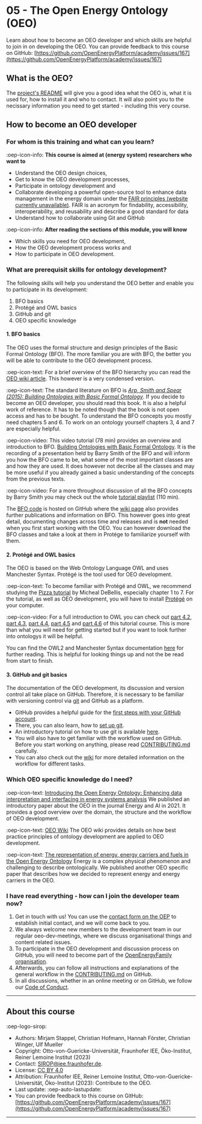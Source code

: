 # 05 - The Open Energy Ontology (OEO)
Learn about how to become an OEO developer and which skills are helpful to join in on developing the OEO. 
You can provide feedback to this course on GitHub: [https://github.com/OpenEnergyPlatform/academy/issues/167](https://github.com/OpenEnergyPlatform/academy/issues/167)

## What is the OEO?
The [project's README](https://github.com/OpenEnergyPlatform/ontology/blob/dev/README.md) will give you a good idea what the OEO is, what it is used for, how to install it and who to contact. It will also point you to the necissary information you need to get started - including this very course.

## How to become an OEO developer

### For whom is this training and what can you learn?

:oep-icon-info: **This course is aimed at (energy system) researchers who want to**

- Understand the OEO design choices,
- Get to know the OEO development processes,
- Participate in ontology development and
- Collaborate developing a powerful open-source tool to enhance data management in the energy domain under the [FAIR principles (website currently unavailable)](https://www.go-fair.org/fair-principles/). FAIR is an acronym for findability, accessibility, interoperability, and reusability and describe a good standard for data
- Understand how to collaborate using Git and GitHub

:oep-icon-info: **After reading the sections of this module, you will know**

- Which skills you need for OEO development,
- How the OEO development process works and
- How to participate in OEO development.

### What are prerequisit skills for ontology development?

The following skills will help you understand the OEO better and enable you to participate in its development:

1. BFO basics
2. Protégé and OWL basics
3. GitHub and git
4. OEO specific knowledge

#### 1. BFO basics

The OEO uses the formal structure and design principles of the Basic Formal Ontology (BFO).
The more familiar you are with BFO, the better you will be able to contribute to the OEO development process. 

:oep-icon-text: For a brief overview of the BFO hierarchy you can read the [OEO wiki article](https://github.com/OpenEnergyPlatform/ontology/wiki/BFO-Upper-Ontology-Classes). This however is a very condensed version. 

:oep-icon-text: The standard literature on BFO is [_Arp, Smith and Spear (2015): Building Ontologies with Basic Formal Ontology_](https://direct.mit.edu/books/book/4044/Building-Ontologies-with-Basic-Formal-Ontology). If you decide to become an OEO developer, you should read this book. It is also a helpful work of reference. It has to be noted though that the book is not open access and has to be bought.
To understand the BFO concepts you mostly need chapters 5 and 6. To work on an ontology yourself chapters 3, 4 and 7 are especially helpful.

:oep-icon-video: This video tutorial (78 min) provides an overview and introduction to BFO.
[Building Ontologies with Basic Formal Ontology](https://www.youtube.com/watch?v=joC4NZgLtqA). It is the recording of a presentation held by Barry Smith of the BFO and will inform you how the BFO came to be, what some of the most important classes are and how they are used. It does however not decribe all the classes and may be more useful if you already gained a basic understanding of the concepts from the previous texts. 

:oep-icon-video: For a more throughout discussion of all the BFO concepts by Barry Smith you may check out the whole [tutorial playlist](https://youtube.com/playlist?list=PLyngZgIl3WTj6tWcypTLpCnYXu6o93kD4&feature=shared) (110 min).


The [BFO code](https://github.com/BFO-ontology/BFO) is hosted on GitHub where the [wiki page](https://github.com/BFO-ontology/BFO/wiki) also provides further publications and information on BFO. This however goes into great detail, documenting changes across time and releases and is **not** needed when you first start working with the OEO. You can however download the BFO classes and take a look at them in Protége to familiarize yourself with them.

#### 2. Protégé and OWL basics

The OEO is based on the Web Ontology Language OWL and uses Manchester Syntax. Protégé is the tool used for OEO development.

:oep-icon-text: To become familiar with Protégé and OWL, we recommend studying the [Pizza tutorial](https://www.michaeldebellis.com/post/new-protege-pizza-tutorial) by Micheal DeBellis, especially chapter 1 to 7.
For the tutorial, as well as OEO development, you will have to install [Protégé](https://protege.stanford.edu/) on your computer.

:oep-icon-video: For a full introduction to OWL you can check out [part 4.2](https://www.youtube.com/watch?v=x7GtYNEWIKE&list=PLoOmvuyo5UAcBXlhTti7kzetSsi1PpJGR&index=38), [part 4.3](https://www.youtube.com/watch?v=CXw-P7H2rOQ&list=PLoOmvuyo5UAcBXlhTti7kzetSsi1PpJGR&index=40), [part 4.4](https://www.youtube.com/watch?v=u8AXayzKuSg&list=PLoOmvuyo5UAcBXlhTti7kzetSsi1PpJGR&index=41), [part 4.5](https://www.youtube.com/watch?v=z95PYaOxPMs&list=PLoOmvuyo5UAcBXlhTti7kzetSsi1PpJGR&index=42) and [part 4.6](https://www.youtube.com/watch?v=lFDqMlogssI&list=PLoOmvuyo5UAcBXlhTti7kzetSsi1PpJGR&index=43) of this tutorial course. This is more than what you will need for getting started but if you want to look further into ontologys it will be helpful.

You can find the OWL2 and Manchester Syntax documentation [here](https://www.w3.org/TR/owl2-manchester-syntax/) for further reading. This is helpful for looking things up and not the be read from start to finish.

#### 3. GitHub and git basics

The documentation of the OEO development, its discussion and version control all take place on GitHub. Therefore, it is necessary to be familiar with versioning control via [git](https://git-scm.com/) and GitHub as a platform.
- GitHub provides a helpful guide for the [first steps with your GitHub account](https://docs.github.com/de/get-started/onboarding/getting-started-with-your-github-account).
- There, you can also learn, how to [set up git](https://docs.github.com/en/get-started/quickstart/set-up-git).
- An introductory tutorial on how to use git is available [here](https://githowto.com/).
- You will also have to get familiar with the workflow used on GitHub. Before you start working on anything, please read [CONTRIBUTING.md](https://github.com/OpenEnergyPlatform/ontology/blob/dev/CONTRIBUTING.md) carefully. 
- You can also check out the [wiki](https://github.com/OpenEnergyPlatform/ontology/wiki/Workflow) for more detailed information on the workflow for different tasks. 


### Which OEO specific knowledge do I need?

:oep-icon-text: [Introducing the Open Energy Ontology: Enhancing data interpretation and interfacing in energy systems analysis](https://www.sciencedirect.com/science/article/pii/S2666546821000288)
We published an introductory paper about the OEO in the journal Energy and AI in 2021. It provides a good overview over the domain, the structure and the workflow of OEO development.

:oep-icon-text: [OEO Wiki](https://github.com/OpenEnergyPlatform/ontology/wiki/)
The OEO wiki provides details on how best practice principles of ontology development are applied to OEO development.

:oep-icon-text: [The representation of energy, energy carriers and
fuels in the Open Energy Ontology](http://star.informatik.rwth-aachen.de/Publications/CEUR-WS/Vol-3249/paper1-Ensusto.pdf)
Energy is a complex physical phenomenon and challenging to describe ontologically. We published another OEO specific paper that describes how we decided to represent energy and energy carriers in the OEO.

### I have read everything - how can I join the developer team now?

1. Get in touch with us! You can use the [contact form on the OEP](https://openenergyplatform.org/contact/) to establish initial contact, and we will come back to you. 
2. We always welcome new members to the development team in our regular oeo-dev-meetings, where we discuss organisational things and content related issues.
3. To participate in the OEO development and discussion process on GitHub, you will need to become part of the [OpenEnergyFamily organisation](https://github.com/OpenEnergyPlatform).
4. Afterwards, you can follow all instructions and explanations of the general workflow in the [CONTRIBUTING.md](https://github.com/OpenEnergyPlatform/ontology/blob/dev/CONTRIBUTING.md) on GitHub.
5. In all discussions, whether in an online meeting or on GitHub, we follow our [Code of Conduct](https://github.com/OpenEnergyPlatform/ontology/blob/dev/CODE_OF_CONDUCT.md).

---

## About this course

:oep-logo-sirop:

- Authors: Mirjam Stappel, Christian Hofmann, Hannah Förster, Christian Winger, Ulf Mueller
- Copyright: Otto-von-Guericke-Universität, Fraunhofer IEE, Öko-Institut, Reiner Lemoine Institut (2023)
- Contact: SIROP@iee.fraunhofer.de.
- License: [CC BY 4.0](https://creativecommons.org/licenses/by/4.0/deed.en)
- Attribution: Fraunhofer IEE, Reiner Lemoine Institut, Otto-von-Guericke-Universität, Öko-Institut (2023): Contribute to the OEO.
- Last update: :oep-auto-lastupdate:
- You can provide feedback to this course on GitHub: [https://github.com/OpenEnergyPlatform/academy/issues/167](https://github.com/OpenEnergyPlatform/academy/issues/167)

---
